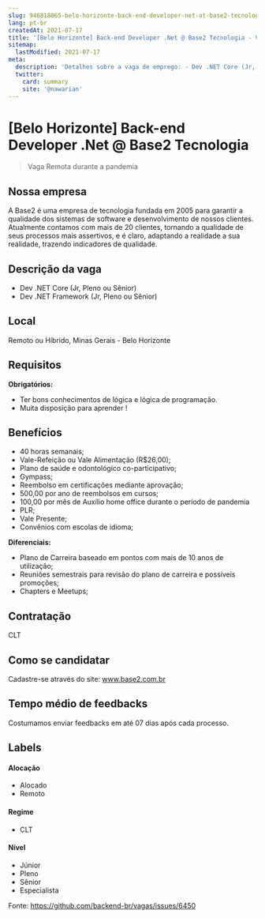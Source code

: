 ```yaml
---
slug: 946818065-belo-horizonte-back-end-developer-net-at-base2-tecnologia
lang: pt-br
createdAt: 2021-07-17
title: '[Belo Horizonte] Back-end Developer .Net @ Base2 Tecnologia - Vaga de Emprego'
sitemap:
  lastModified: 2021-07-17
meta:
  description: 'Detalhes sobre a vaga de emprego: - Dev .NET Core (Jr, Pleno ou Sênior) - Dev .NET Framework (Jr, Pleno ou Sênior)'
  twitter:
    card: summary
    site: '@nawarian'
---
```


# [Belo Horizonte] Back-end Developer .Net @ Base2 Tecnologia



<!--
==================================================
Caso a vaga for remoto durante a pandemia informar no texto "Remoto durante o covid"
==================================================
-->
<!-- 
==================================================
POR FAVOR, SÓ POSTE SE A VAGA FOR PARA BACK-END!

Não faça distinção de gênero no título da vaga.

Use: "Back-End Developer" ao invés de 
"Desenvolvedor Back-End" \o/

Exemplo: `[São Paulo] Back-End Developer @ NOME DA EMPRESA`
==================================================
-->
<!--
==================================================
Caso a vaga for remoto durante a pandemia deixar a linha abaixo
==================================================
-->
> Vaga Remota durante a pandemia

## Nossa empresa

A Base2 é uma empresa de tecnologia fundada em 2005 para garantir a qualidade dos sistemas de software e desenvolvimento de nossos clientes. Atualmente contamos com mais de 20 clientes, tornando a qualidade de seus processos mais assertivos, e é claro, adaptando a realidade a sua realidade, trazendo indicadores de qualidade. 

## Descrição da vaga

- Dev .NET Core (Jr, Pleno ou Sênior)
- Dev .NET Framework (Jr, Pleno ou Sênior)

## Local

Remoto ou Híbrido, Minas Gerais - Belo Horizonte

## Requisitos

**Obrigatórios:**
- Ter bons conhecimentos de lógica e lógica de programação.
- Muita disposição para aprender !

## Benefícios

- 40 horas semanais;
- Vale-Refeição ou Vale Alimentação (R$26,00);
- Plano de saúde e odontológico co-participativo;
- Gympass;
- Reembolso em certificações mediante aprovação;
- 500,00 por ano de reembolsos em cursos;
- 100,00 por mês de Auxílio home office durante o período de pandemia
- PLR;
- Vale Presente;
- Convênios com escolas de idioma;

**Diferenciais:**
- Plano de Carreira baseado em pontos com mais de 10 anos de utilização;
- Reuniões semestrais para revisão do plano de carreira e possíveis promoções;
- Chapters e Meetups;

## Contratação

CLT

## Como se candidatar

Cadastre-se através do site: www.base2.com.br

## Tempo médio de feedbacks

Costumamos enviar feedbacks em até 07 dias após cada processo.

## Labels
<!-- retire os labels que não fazem sentido à vaga -->

#### Alocação
- Alocado
- Remoto

#### Regime
- CLT

#### Nível
- Júnior
- Pleno
- Sênior
- Especialista


Fonte: https://github.com/backend-br/vagas/issues/6450